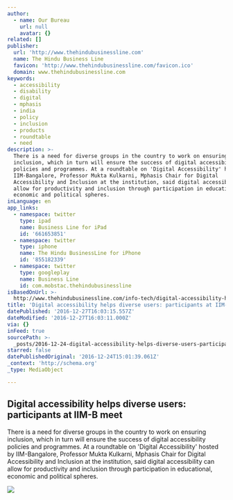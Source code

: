```yaml
---
author:
  - name: Our Bureau
    url: null
    avatar: {}
related: []
publisher:
  url: 'http://www.thehindubusinessline.com'
  name: The Hindu Business Line
  favicon: 'http://www.thehindubusinessline.com/favicon.ico'
  domain: www.thehindubusinessline.com
keywords:
  - accessibility
  - disability
  - digital
  - mphasis
  - india
  - policy
  - inclusion
  - products
  - roundtable
  - need
description: >-
  There is a need for diverse groups in the country to work on ensuring
  inclusion, which in turn will ensure the success of digital accessibility
  policies and programmes. At a roundtable on 'Digital Accessibility' hosted by
  IIM-Bangalore, Professor Mukta Kulkarni, Mphasis Chair for Digital
  Accessibility and Inclusion at the institution, said digital accessibility can
  allow for productivity and inclusion through participation in educational,
  economic and political spheres.
inLanguage: en
app_links:
  - namespace: twitter
    type: ipad
    name: Business Line for iPad
    id: '661653851'
  - namespace: twitter
    type: iphone
    name: The Hindu BusinessLine for iPhone
    id: '855182339'
  - namespace: twitter
    type: googleplay
    name: Business Line
    id: com.mobstac.thehindubusinessline
isBasedOnUrl: >-
  http://www.thehindubusinessline.com/info-tech/digital-accessibility-helps-diverse-users-participants-at-iimb-meet/article9436598.ece
title: 'Digital accessibility helps diverse users: participants at IIM-B meet'
datePublished: '2016-12-27T16:03:15.557Z'
dateModified: '2016-12-27T16:03:11.000Z'
via: {}
inFeed: true
sourcePath: >-
  _posts/2016-12-24-digital-accessibility-helps-diverse-users-participants-at-i.md
starred: false
datePublishedOriginal: '2016-12-24T15:01:39.061Z'
_context: 'http://schema.org'
_type: MediaObject

---
```

<article style=""><h1>Digital accessibility helps diverse users: participants at IIM-B meet</h1><p>There is a need for diverse groups in the country to work on ensuring inclusion, which in turn will ensure the success of digital accessibility policies and programmes. At a roundtable on 'Digital Accessibility' hosted by IIM-Bangalore, Professor Mukta Kulkarni, Mphasis Chair for Digital Accessibility and Inclusion at the institution, said digital accessibility can allow for productivity and inclusion through participation in educational, economic and political spheres.</p><img src="http://www.thehindubusinessline.com/multimedia/dynamic/03106/bl21_wheel_chair_3106636g.jpg" /></article>